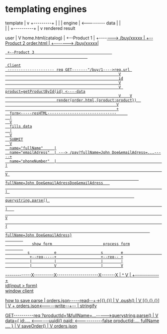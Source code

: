 # templating engines

template
    |
    v
 +---------+
|          |
|  engine  | <---------    data 
|          |    
|          |
+----------+
     |
     v
 rendered result


 user
   |
   V
   home.html(catalog)
         |
         +--Product 1
                |
                +----<a href="/buy/1">--->  /buy/xxxxx
                                              |
     +--Product 2                          order.html
             |
             +----<a href="/buy/2">--->  /buy/xxxxx|
   
     +--Product 3                                   
                                         

     Client
     --------------------- req GET-------"/buy/1---->req.url 
                                                       V
                                                       id
                                                       V
                                                       V product=getProductById(id) <----data
                                                       V    V
                           render(order.html,{product:product})  
                                                      V
                                                      +
      form<-----resHTML-------------------------------     
      |
      V
      fills data
      |
      V
      SUBMIT
      V
      name="fullName"     |
      name="emailAdress"  | ---> /pay?fullName=John Doe&emailAdress=...-----+
      name="phoneNumber"  |                                                 |
                                                                            V 
                                                                fullName=John Doe&emailAdressDoe&emailAdress   
                                                                            | 
                                                              querystring.parse() 
                                                                            |   
                                                                            V
                                                                            {
                                                                     fullName=John Doe&emailAdress}
            
                show form                       process form
            
              s           e                    s        e                       
               +--req-----+                    +--req-- +
               |          |                    |        |
               |          V                    |        V
  -------------X----------X---------------------X-------X                                                                         |           ^
                                    V           |
                                   +------------+  
                                    id(input > form)  
                                     window
                                      client                                           


 how to save
                    parse
                       |
 orders.json-----read--+->[{},{}]
                            |
                            V
                            .push()
                            |
                            V
                            [{},{},{}]
                            |
                            V
                            +
orders.json<-----write--+--
                        |
                        stringify


  GET----------req ?productId=1&fullName=...----->querystring.parse()
                                                       |
                                                       V
                                                    data={
                                                      id:.... <------uuidi()
                                                      paid: <-----------false
                                                      productId:....
                                                      fullName
                                                      ....
                                                    }
                                                    |
                                                    V
                                                    saveOrder()
                                                    |
                                                    V
                                                    orders.json
